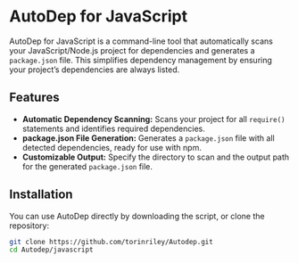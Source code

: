 # AutoDep for JavaScript

AutoDep for JavaScript is a command-line tool that automatically scans your JavaScript/Node.js project for dependencies and generates a `package.json` file. This simplifies dependency management by ensuring your project’s dependencies are always listed.

## Features

- **Automatic Dependency Scanning:** Scans your project for all `require()` statements and identifies required dependencies.
- **package.json File Generation:** Generates a `package.json` file with all detected dependencies, ready for use with npm.
- **Customizable Output:** Specify the directory to scan and the output path for the generated `package.json` file.

## Installation

You can use AutoDep directly by downloading the script, or clone the repository:

```bash
git clone https://github.com/torinriley/Autodep.git
cd Autodep/javascript
